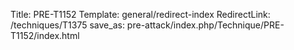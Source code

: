 Title: PRE-T1152
Template: general/redirect-index
RedirectLink: /techniques/T1375
save_as: pre-attack/index.php/Technique/PRE-T1152/index.html